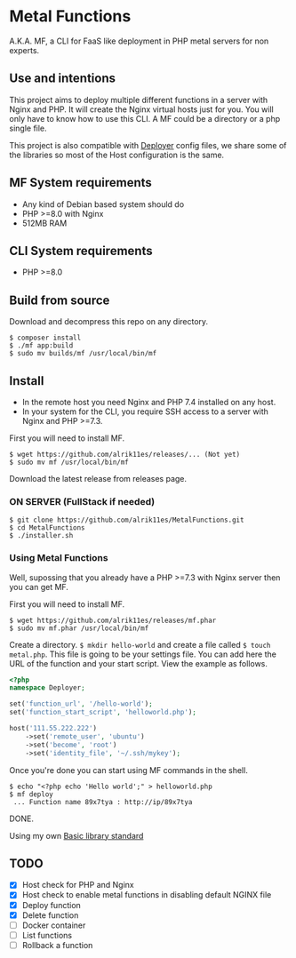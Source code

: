 # Metal Functions
A.K.A. MF, a CLI for FaaS like deployment in PHP metal servers for non experts.

## Use and intentions
This project aims to deploy multiple different functions in a server with Nginx and PHP. It will create the Nginx virtual hosts just for you. You will only have to know how to use this CLI. A MF could be a directory or a php single file.

This project is also compatible with [Deployer](https://deployer.org/) config files, we share some of the libraries so most of the Host configuration is the same.

## MF System requirements
* Any kind of Debian based system should do
* PHP >=8.0 with Nginx
* 512MB RAM

## CLI System requirements
* PHP >=8.0

## Build from source

Download and decompress this repo on any directory.

```
$ composer install
$ ./mf app:build
$ sudo mv builds/mf /usr/local/bin/mf
```

## Install

* In the remote host you need Nginx and PHP 7.4 installed on any host.
* In your system for the CLI, you require SSH access to a server with Nginx and PHP >=7.3.

First you will need to install MF.
```
$ wget https://github.com/alrik11es/releases/... (Not yet)
$ sudo mv mf /usr/local/bin/mf
```

Download the latest release from releases page.

### ON SERVER (FullStack if needed)
```
$ git clone https://github.com/alrik11es/MetalFunctions.git
$ cd MetalFunctions
$ ./installer.sh
```

### Using Metal Functions
Well, supossing that you already have a PHP >=7.3 with Nginx server then you can get MF.

First you will need to install MF.
```
$ wget https://github.com/alrik11es/releases/mf.phar
$ sudo mv mf.phar /usr/local/bin/mf
```


Create a directory. `$ mkdir hello-world` and create a file called `$ touch metal.php`. This file is going to be your settings file. You can add here the URL of the function and your start script. View the example as follows.

```php
<?php
namespace Deployer;

set('function_url', '/hello-world');
set('function_start_script', 'helloworld.php');

host('111.55.222.222')
    ->set('remote_user', 'ubuntu')
    ->set('become', 'root')
    ->set('identity_file', '~/.ssh/mykey');
```

Once you're done you can start using MF commands in the shell.

```
$ echo "<?php echo 'Hello world';" > helloworld.php
$ mf deploy
 ... Function name 89x7tya : http://ip/89x7tya
```

DONE.

Using my own [Basic library standard](https://www.msfsoftware.com/art%C3%ADculos/basic-library-standard)

## TODO

- [X] Host check for PHP and Nginx
- [X] Host check to enable metal functions in disabling default NGINX file
- [X] Deploy function
- [X] Delete function
- [ ] Docker container
- [ ] List functions
- [ ] Rollback a function
